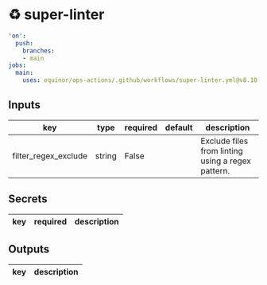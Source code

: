 # ♻ super-linter

```yaml
'on':
  push:
    branches:
    - main
jobs:
  main:
    uses: equinor/ops-actions/.github/workflows/super-linter.yml@v8.10.1

```

## Inputs

key | type | required | default | description
--- | --- | --- | --- | ---
filter_regex_exclude | string | False |  | Exclude files from linting using a regex pattern.

## Secrets

key | required | description
--- | --- | ---

## Outputs

key | description
--- | ---
